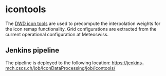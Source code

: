 # icontools

The [DWD icon tools](https://gitlab.dkrz.de/dwd-sw/dwd_icon_tools) are used to precompute the interpolation weights for the icon remap functionality.
Grid configurations are extracted from the current operational configuration at Meteoswiss.

## Jenkins pipeline

The pipeline is deployed to the following location:
https://jenkins-mch.cscs.ch/job/IconDataProcessing/job/icontools/
